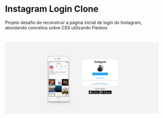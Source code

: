 # Instagram Login Clone
Projeto desafio de reconstruir a página inicial de login do Instagram, abordando conceitos sobre CSS utilizando Flexbox

<h1 align="center">
  <img alt="SnakeGameScreenshot" src="./img/screenshot.png" />
</h1>
